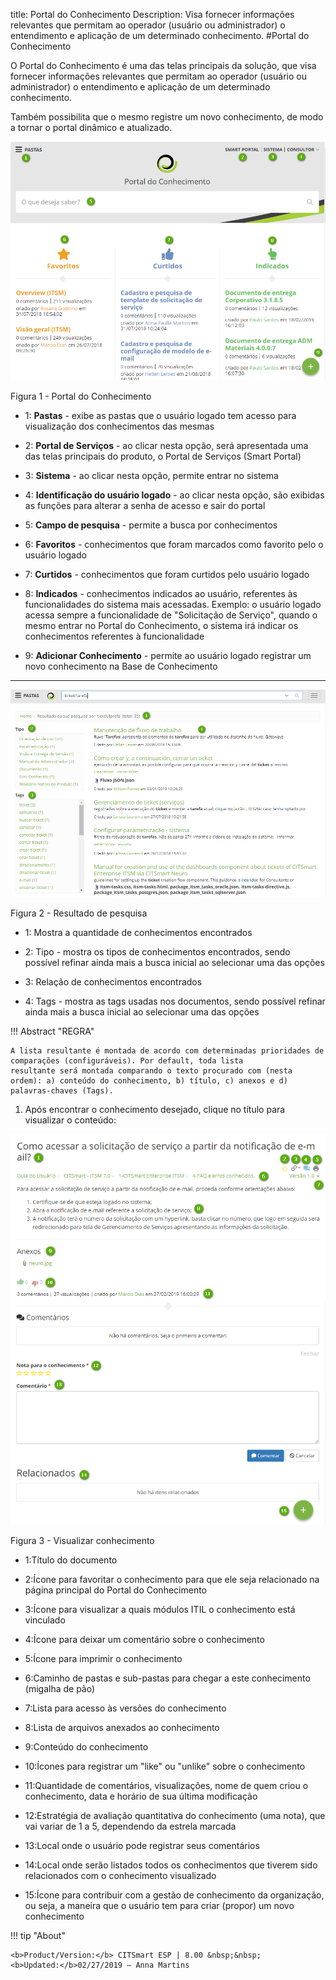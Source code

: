 title: Portal do Conhecimento
Description: Visa fornecer informações relevantes que permitam ao operador (usuário ou administrador) o entendimento e aplicação de um determinado conhecimento.
#Portal do Conhecimento


O Portal do Conhecimento é uma das telas principais da solução, que visa
fornecer informações relevantes que permitam ao operador (usuário ou
administrador) o entendimento e aplicação de um determinado conhecimento.

Também possibilita que o mesmo registre um novo conhecimento, de modo a tornar o
portal dinâmico e atualizado.

![Portal](images/figure1-portal.png)

   Figura 1 - Portal do Conhecimento
   
- 1: **Pastas** - exibe as pastas que o usuário logado tem acesso para
visualização dos conhecimentos das mesmas

- 2: **Portal de Serviços** - ao clicar nesta opção, será apresentada uma das
telas principais do produto, o Portal de Serviços (Smart Portal)

- 3: **Sistema** - ao clicar nesta opção, permite entrar no sistema

- 4: **Identificação do usuário logado** - ao clicar nesta opção, são exibidas
as funções para alterar a senha de acesso e sair do portal

- 5: **Campo de pesquisa** - permite a busca por conhecimentos

- 6: **Favoritos** - conhecimentos que foram marcados como favorito pelo o
usuário logado

- 7: **Curtidos** - conhecimentos que foram curtidos pelo usuário logado

- 8: **Indicados** - conhecimentos indicados ao usuário, referentes às
funcionalidades do sistema mais acessadas. Exemplo: o usuário logado acessa
sempre a funcionalidade de "Solicitação de Serviço", quando o mesmo entrar no
Portal do Conhecimento, o sistema irá indicar os conhecimentos referentes à
funcionalidade

- 9: **Adicionar Conhecimento** - permite ao usuário logado registrar um novo
conhecimento na Base de Conhecimento

------------------------------------------------------------------------------------

![Pesquisa](images/figure2-portal.png)

   Figura 2 - Resultado de pesquisa

 - 1: Mostra a quantidade de conhecimentos encontrados
 
 - 2: Tipo - mostra os tipos de conhecimentos encontrados, sendo possível refinar ainda mais a busca inicial ao selecionar uma das opções
 
 - 3: Relação de conhecimentos encontrados
 
 - 4: Tags - mostra as tags usadas nos documentos, sendo possível refinar ainda mais a busca inicial ao selecionar uma das opções
 
!!! Abstract "REGRA"

    A lista resultante é montada de acordo com determinadas prioridades de comparações (configuráveis). Por default, toda lista             resultante será montada comparando o texto procurado com (nesta ordem): a) conteúdo do conhecimento, b) título, c) anexos e d)           palavras-chaves (Tags).
    
    
1.  Após encontrar o conhecimento desejado, clique no título para visualizar o
    conteúdo:

 ![Visualizar](images/figure3-portal.png)

   Figura 3 - Visualizar conhecimento 

- 1:Título do documento

- 2:Ícone para favoritar o conhecimento para que ele seja relacionado na página principal do Portal do Conhecimento

- 3:Ícone para visualizar a quais módulos ITIL o conhecimento está vinculado

- 4:Ícone para deixar um comentário sobre o conhecimento

- 5:Ícone para imprimir o conhecimento

- 6:Caminho de pastas e sub-pastas para chegar a este conhecimento (migalha de pão)

- 7:Lista para acesso às versões do conhecimento

- 8:Lista de arquivos anexados ao conhecimento

- 9:Conteúdo do conhecimento

- 10:Ícones para registrar um "like" ou "unlike" sobre o conhecimento

- 11:Quantidade de comentários, visualizações, nome de quem criou o conhecimento, data e horário de sua última modificação

- 12:Estratégia de avaliação quantitativa do conhecimento (uma nota), que vai variar de 1 a 5, dependendo da estrela marcada

- 13:Local onde o usuário pode registrar seus comentários

- 14:Local onde serão listados todos os conhecimentos que tiverem sido relacionados com o conhecimento visualizado

- 15:Ícone para contribuir com a gestão de conhecimento da organização, ou seja, a maneira que o usuário tem para criar (propor) um novo conhecimento

!!! tip "About"

    <b>Product/Version:</b> CITSmart ESP | 8.00 &nbsp;&nbsp;
    <b>Updated:</b>02/27/2019 – Anna Martins

 
